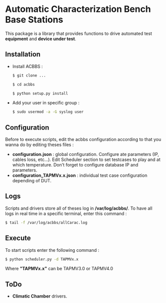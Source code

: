 # Automatic Characterization Bench Base Stations

This package is a library that provides functions to drive automated test **equipment** and **device under test**.

## Installation
- Install ACBBS :
	```sh
	$ git clone ...
	```
	```sh
	$ cd acbbs
	```
	```sh
	$ python setup.py install
	```
  
- Add your user in specific group :
	```sh
	$ sudo usermod -a -G syslog user
	```

## Configuration
Before to execute scripts, edit the acbbs configuration according to that you wanna do by editing theses files :

 - **configuration.json** : global configuration. Configure ate parameters (IP, cables loss, etc...). Edit Scheduler section to set testcases to play and at which temperature. Don't forget to configure database IP and parameters.
 - **configuration_TAPMVx.x.json** : individual test case configuration depending of DUT.

## Logs
Scripts and drivers store all of theses log in **/var/log/acbbs/**.
To have all logs in real time in a specific terminal, enter this command :
```sh
$ tail -f /var/log/acbbs/allCarac.log
```
## Execute
To start scripts enter the following command :
```sh
$ python scheduler.py -d TAPMVx.x
```
Where **"TAPMVx.x"** can be TAPMV3.0 or TAPMV4.0

## ToDo
- **Climatic Chamber** drivers.
